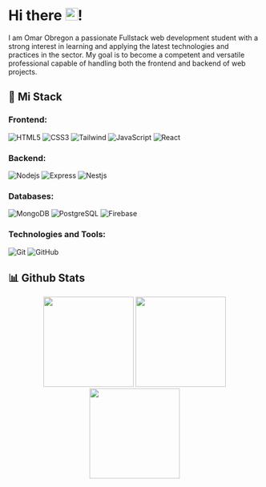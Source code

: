 # Hi there <img src="https://media.giphy.com/media/hvRJCLFzcasrR4ia7z/giphy.gif" width="25">!

I am Omar Obregon a passionate Fullstack web development student with a strong interest in learning and applying the latest technologies and practices in the sector. My goal is to become a competent and versatile professional capable of handling both the frontend and backend of web projects.

###

## 🚀 Mi Stack

### Frontend:

![HTML5](https://img.shields.io/badge/-HTML5-30284c?style=flat-square&logo=html5&logoColor=white)
![CSS3](https://img.shields.io/badge/-CSS3-30284c?style=flat-square&logo=css3)
![Tailwind](https://img.shields.io/badge/-Tailwind-30284c?style=flat-square&logo=tailwindcss)
![JavaScript](https://img.shields.io/badge/-JavaScript-30284c?style=flat-square&logo=javascript)
![React](https://img.shields.io/badge/-React-30284c?style=flat-square&logo=react)

<!-- ![TypeScript](https://img.shields.io/badge/-TypeScript-30284c?style=flat-square&logo=typescript) -->
<!-- ![Astro](https://img.shields.io/badge/-Astro-30284c?style=flat-square&logo=astro) -->
<!-- ![Nextjs](https://img.shields.io/badge/-Nextjs-30284c?style=flat-square&logo=next.js) -->

### Backend:

<!-- ![TypeScript](https://img.shields.io/badge/-TypeScript-30284c?style=flat-square&logo=typescript) -->
<!-- ![Python](https://img.shields.io/badge/-Python-30284c?style=flat-square&logo=Python) -->

![Nodejs](https://img.shields.io/badge/-Nodejs-30284c?style=flat-square&logo=Node.js)
![Express](https://img.shields.io/badge/-Express-30284c?style=flat-square&logo=express)
![Nestjs](https://img.shields.io/badge/-Nestjs-30284c?style=flat-square&logo=Nestjs)

### Databases:

![MongoDB](https://img.shields.io/badge/-MongoDB-30284c?style=flat-square&logo=mongodb)
![PostgreSQL](https://img.shields.io/badge/-PostgreSQL-30284c?style=flat-square&logo=postgresql)
![Firebase](https://img.shields.io/badge/-Firebase-30284c?style=flat-square&logo=firebase)

### Technologies and Tools:

![Git](https://img.shields.io/badge/-Git-30284c?style=flat-square&logo=git)
![GitHub](https://img.shields.io/badge/-GitHub-30284c?style=flat-square&logo=github)

<!-- ![Docker](https://img.shields.io/badge/-Docker-30284c?style=flat-square&logo=docker) -->

## 📊 Github Stats

<div align="center" >
    <img height="180em" src="https://github-readme-stats.vercel.app/api?username=Obrn544&show_icons=true&theme=tokyonight&include_all_commits=true&count_private=true"/>
    <img height="180em" src="https://github-readme-stats.vercel.app/api/top-langs/?username=Obrn544&layout=compact&langs_count=7&count-private=true&theme=tokyonight"/>
    <img height="180em" src="https://github-readme-streak-stats.herokuapp.com/?user=Obrn544&theme=tokyonight"/>
</div>
